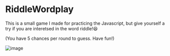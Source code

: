 # RiddleWordplay
This is a small game I made for practicing the Javascript, but give yourself a try if you are interetsed in the word riddle!😆

(You have 5 chances per round to guess. Have fun!)

![image](https://github.com/lunawwy01/RiddleWordplay/assets/98298032/a825a465-ce73-437f-8db9-e27707d880f3)
